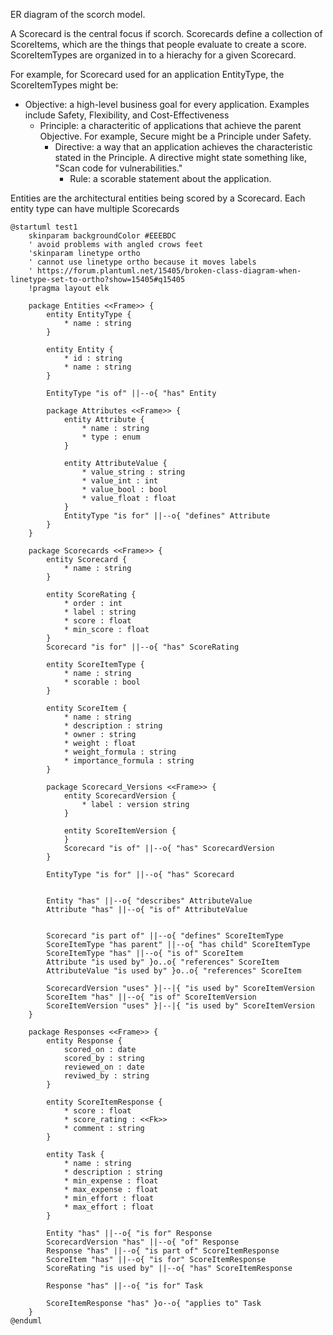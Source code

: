 ER diagram of the scorch model.

A Scorecard is the central focus if scorch. Scorecards define a collection
of ScoreItems, which are the things that people evaluate to create a score.
ScoreItemTypes are organized in to a hierachy for a given Scorecard.

For example, for Scorecard used for an application EntityType, the
ScoreItemTypes might be:

- Objective: a high-level business goal for every application. Examples include
Safety, Flexibility, and Cost-Effectiveness
    - Principle: a characteritic of applications that achieve the parent
Objective. For example, Secure might be a Principle under Safety.
        - Directive: a way that an application achieves the characteristic
stated in the Principle. A directive might state something like,
"Scan code for vulnerabilities."
            - Rule: a scorable statement about the application.

Entities are the architectural entities being scored by a Scorecard.
Each entity type can have multiple Scorecards

```plantuml
@startuml test1
    skinparam backgroundColor #EEEBDC
    ' avoid problems with angled crows feet
    'skinparam linetype ortho
    ' cannot use linetype ortho because it moves labels
    ' https://forum.plantuml.net/15405/broken-class-diagram-when-linetype-set-to-ortho?show=15405#q15405
    !pragma layout elk

    package Entities <<Frame>> {
        entity EntityType {
            * name : string
        }

        entity Entity {
            * id : string
            * name : string
        }

        EntityType "is of" ||--o{ "has" Entity

        package Attributes <<Frame>> {
            entity Attribute {
                * name : string
                * type : enum
            }

            entity AttributeValue {
                * value_string : string
                * value_int : int
                * value_bool : bool
                * value_float : float
            }
            EntityType "is for" ||--o{ "defines" Attribute
        }
    }

    package Scorecards <<Frame>> {
        entity Scorecard {
            * name : string
        }

        entity ScoreRating {
            * order : int
            * label : string
            * score : float
            * min_score : float
        }
        Scorecard "is for" ||--o{ "has" ScoreRating

        entity ScoreItemType {
            * name : string
            * scorable : bool
        }

        entity ScoreItem {
            * name : string
            * description : string
            * owner : string
            * weight : float
            * weight_formula : string
            * importance_formula : string
        }

        package Scorecard_Versions <<Frame>> {
            entity ScorecardVersion {
                * label : version string
            }

            entity ScoreItemVersion {
            }
            Scorecard "is of" ||--o{ "has" ScorecardVersion
        }

        EntityType "is for" ||--o{ "has" Scorecard


        Entity "has" ||--o{ "describes" AttributeValue
        Attribute "has" ||--o{ "is of" AttributeValue


        Scorecard "is part of" ||--o{ "defines" ScoreItemType
        ScoreItemType "has parent" ||--o{ "has child" ScoreItemType
        ScoreItemType "has" ||--o{ "is of" ScoreItem
        Attribute "is used by" }o..o{ "references" ScoreItem
        AttributeValue "is used by" }o..o{ "references" ScoreItem

        ScorecardVersion "uses" }|--|{ "is used by" ScoreItemVersion
        ScoreItem "has" ||--o{ "is of" ScoreItemVersion
        ScoreItemVersion "uses" }|--|{ "is used by" ScoreItemVersion
    }

    package Responses <<Frame>> {
        entity Response {
            scored_on : date
            scored_by : string
            reviewed_on : date
            reviwed_by : string
        }

        entity ScoreItemResponse {
            * score : float
            * score_rating : <<Fk>>
            * comment : string
        }

        entity Task {
            * name : string
            * description : string
            * min_expense : float
            * max_expense : float
            * min_effort : float
            * max_effort : float
        }

        Entity "has" ||--o{ "is for" Response
        ScorecardVersion "has" ||--o{ "of" Response
        Response "has" ||--o{ "is part of" ScoreItemResponse
        ScoreItem "has" ||--o{ "is for" ScoreItemResponse
        ScoreRating "is used by" ||--o{ "has" ScoreItemResponse

        Response "has" ||--o{ "is for" Task

        ScoreItemResponse "has" }o--o{ "applies to" Task
    }
@enduml
```
